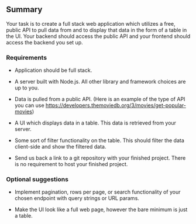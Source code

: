## Summary

Your task is to create a full stack web application which utilizes a free, public API to pull data from
and to display that data in the form of a table in the UI. Your backend should access the public API and your frontend should access the backend you set up.

### Requirements

- Application should be full stack.

- A server built with Node.js. All other library and framework choices are up to you.

- Data is pulled from a public API. (Here is an example of the type of API you can use https://developers.themoviedb.org/3/movies/get-popular-movies)

- A UI which displays data in a table. This data is retrieved from your server.

- Some sort of filter functionality on the table. This should filter the data client-side and show the filtered data.

- Send us back a link to a git repository with your finished project. There is no requirement to host your finished project.

### Optional suggestions

- Implement pagination, rows per page, or search functionality of your chosen endpoint with query strings or URL params.

- Make the UI look like a full web page, however the bare minimum is just a table.
